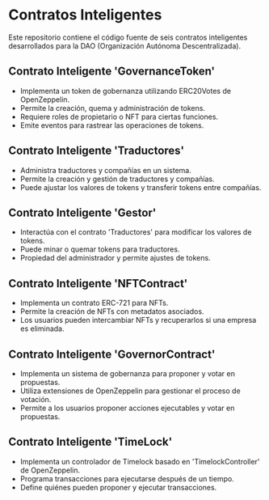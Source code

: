 # Contratos Inteligentes

Este repositorio contiene el código fuente de seis contratos inteligentes desarrollados para la DAO (Organización Autónoma Descentralizada).

## Contrato Inteligente 'GovernanceToken'

- Implementa un token de gobernanza utilizando ERC20Votes de OpenZeppelin.
- Permite la creación, quema y administración de tokens.
- Requiere roles de propietario o NFT para ciertas funciones.
- Emite eventos para rastrear las operaciones de tokens.

## Contrato Inteligente 'Traductores'

- Administra traductores y compañías en un sistema.
- Permite la creación y gestión de traductores y compañías.
- Puede ajustar los valores de tokens y transferir tokens entre compañías.

## Contrato Inteligente 'Gestor'

- Interactúa con el contrato 'Traductores' para modificar los valores de tokens.
- Puede minar o quemar tokens para traductores.
- Propiedad del administrador y permite ajustes de tokens.

## Contrato Inteligente 'NFTContract'

- Implementa un contrato ERC-721 para NFTs.
- Permite la creación de NFTs con metadatos asociados.
- Los usuarios pueden intercambiar NFTs y recuperarlos si una empresa es eliminada.

## Contrato Inteligente 'GovernorContract'

- Implementa un sistema de gobernanza para proponer y votar en propuestas.
- Utiliza extensiones de OpenZeppelin para gestionar el proceso de votación.
- Permite a los usuarios proponer acciones ejecutables y votar en propuestas.

## Contrato Inteligente 'TimeLock'

- Implementa un controlador de Timelock basado en 'TimelockController' de OpenZeppelin.
- Programa transacciones para ejecutarse después de un tiempo.
- Define quiénes pueden proponer y ejecutar transacciones.
